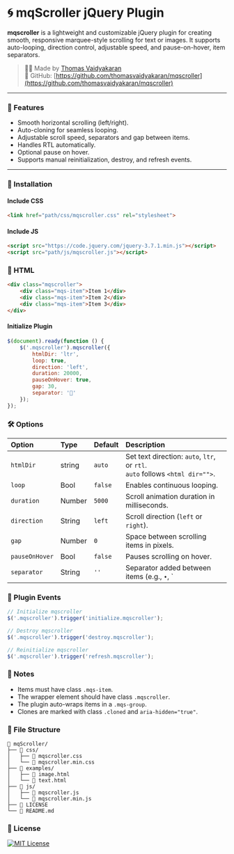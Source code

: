 # 🌀 mqScroller jQuery Plugin

**mqscroller** is a lightweight and customizable jQuery plugin for creating smooth, responsive marquee-style scrolling for text or images. It supports auto-looping, direction control, adjustable speed, and pause-on-hover, item separators.

> 👨‍💻 Made by [Thomas Vaidyakaran](https://github.com/thomasvaidyakaran)  
> 🔗 GitHub: [https://github.com/thomasvaidyakaran/mqscroller](https://github.com/thomasvaidyakaran/mqscroller)

---

### 🌟 Features

- Smooth horizontal scrolling (left/right).
- Auto-cloning for seamless looping.
- Adjustable scroll speed, separators and gap between items.
- Handles RTL automatically.
- Optional pause on hover.
- Supports manual reinitialization, destroy, and refresh events.

---

### 🔧 Installation

#### Include CSS
```html
<link href="path/css/mqscroller.css" rel="stylesheet">
```

#### Include JS
```html
<script src="https://code.jquery.com/jquery-3.7.1.min.js"></script>
<script src="path/js/mqscroller.js"></script>
```
### 🚀 HTML

```html
<div class="mqscroller"> 
    <div class="mqs-item">Item 1</div>
    <div class="mqs-item">Item 2</div> 
    <div class="mqs-item">Item 3</div> 
</div>
```

#### Initialize Plugin
```javascript
$(document).ready(function () { 
    $('.mqscroller').mqscroller({
        htmlDir: 'ltr',
        loop: true,
        direction: 'left',
        duration: 20000,
        pauseOnHover: true,
        gap: 30,
        separator: '💎'
    }); 
});
```

### 🛠️ Options

| Option         | Type    | Default | Description                                                                      |
| :--------      | :------ | :------ | :------------------------------------------------------------------------------- |
| `htmlDir`      | string  | `auto`  | Set text direction: `auto`, `ltr`, or `rtl`. <br>`auto` follows `<html dir="">`. |
| `loop`         | Bool    | `false` | Enables continuous looping.                                                      |
| `duration`     | Number  | `5000`  | Scroll animation duration in milliseconds.                                       |
| `direction`    | String  | `left`  | Scroll direction (`left` or `right`).                                            |
| `gap`          | Number  | `0`     | Space between scrolling items in pixels.                                         |
| `pauseOnHover` | Bool    | `false` | Pauses scrolling on hover.                                                       |
| `separator`    | String  | `''`      | Separator added between items (e.g., `•`, `|` or '💎').                          |

### 🔁 Plugin Events

```javascript
// Initialize mqscroller
$('.mqscroller').trigger('initialize.mqscroller');

// Destroy mqscroller 
$('.mqscroller').trigger('destroy.mqscroller');

// Reinitialize mqscroller
$('.mqscroller').trigger('refresh.mqscroller');
```

### 🧩 Notes
- Items must have class `.mqs-item`.
- The wrapper element should have class `.mqscroller`.
- The plugin auto-wraps items in a `.mqs-group`.
- Clones are marked with class `.cloned` and `aria-hidden="true"`.
<!--
### 🖥️ Demo
See a live demo on [CodePen](https://github.com/thomasvaidyakaran) or check out the examples folder.
-->

### 📁 File Structure
```filetree
📁 mqScroller/
├── 📁 css/
│   ├── 📄 mqscroller.css
│   └── 📄 mqscroller.min.css
├── 📁 examples/
│   ├── 📄 image.html
│   └── 📄 text.html
├── 📁 js/
│   ├── 📄 mqscroller.js
│   └── 📄 mqscroller.min.js
├── 📄 LICENSE
└── 📄 README.md
```

### 📝 License

[![MIT License](https://img.shields.io/badge/License-MIT-green.svg)](https://choosealicense.com/licenses/mit/)
